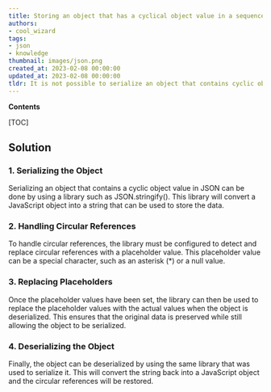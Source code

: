 ```yaml
---
title: Storing an object that has a cyclical object value in a sequence
authors:
- cool_wizard
tags:
- json
- knowledge
thumbnail: images/json.png
created_at: 2023-02-08 00:00:00
updated_at: 2023-02-08 00:00:00
tldr: It is not possible to serialize an object that contains cyclic object values in JSON.
---
```


**Contents**

[TOC]

## Solution

### 1. Serializing the Object
Serializing an object that contains a cyclic object value in JSON can be done by using a library such as JSON.stringify(). This library will convert a JavaScript object into a string that can be used to store the data.

### 2. Handling Circular References
To handle circular references, the library must be configured to detect and replace circular references with a placeholder value. This placeholder value can be a special character, such as an asterisk (*) or a null value.

### 3. Replacing Placeholders
Once the placeholder values have been set, the library can then be used to replace the placeholder values with the actual values when the object is deserialized. This ensures that the original data is preserved while still allowing the object to be serialized.

### 4. Deserializing the Object
Finally, the object can be deserialized by using the same library that was used to serialize it. This will convert the string back into a JavaScript object and the circular references will be restored.
